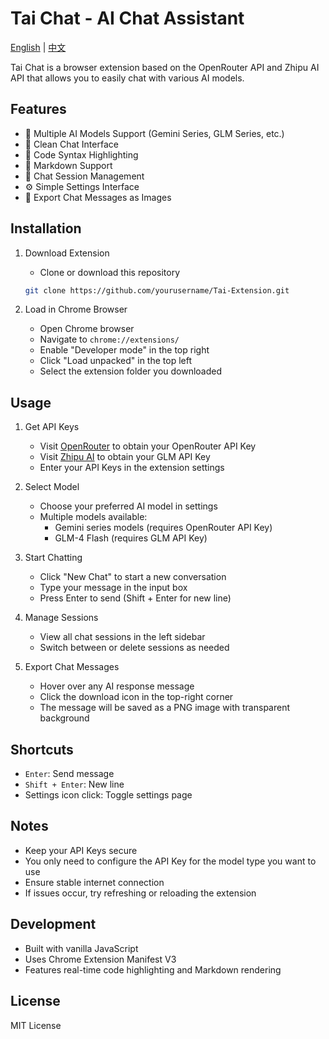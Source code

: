 # Tai Chat - AI Chat Assistant

[English](README.md) | [中文](docs/README_zh.md)

Tai Chat is a browser extension based on the OpenRouter API and Zhipu AI API that allows you to easily chat with various AI models.

## Features

- 🤖 Multiple AI Models Support (Gemini Series, GLM Series, etc.)
- 💬 Clean Chat Interface
- 🎨 Code Syntax Highlighting
- 📝 Markdown Support
- 🔄 Chat Session Management
- ⚙️ Simple Settings Interface
- 📸 Export Chat Messages as Images

## Installation

1. Download Extension
   - Clone or download this repository
   ```bash
   git clone https://github.com/yourusername/Tai-Extension.git
   ```

2. Load in Chrome Browser
   - Open Chrome browser
   - Navigate to `chrome://extensions/`
   - Enable "Developer mode" in the top right
   - Click "Load unpacked" in the top left
   - Select the extension folder you downloaded

## Usage

1. Get API Keys
   - Visit [OpenRouter](https://openrouter.ai/keys) to obtain your OpenRouter API Key
   - Visit [Zhipu AI](https://open.bigmodel.cn/usercenter/apikeys) to obtain your GLM API Key
   - Enter your API Keys in the extension settings

2. Select Model
   - Choose your preferred AI model in settings
   - Multiple models available:
     - Gemini series models (requires OpenRouter API Key)
     - GLM-4 Flash (requires GLM API Key)

3. Start Chatting
   - Click "New Chat" to start a new conversation
   - Type your message in the input box
   - Press Enter to send (Shift + Enter for new line)

4. Manage Sessions
   - View all chat sessions in the left sidebar
   - Switch between or delete sessions as needed

5. Export Chat Messages
   - Hover over any AI response message
   - Click the download icon in the top-right corner
   - The message will be saved as a PNG image with transparent background

## Shortcuts

- `Enter`: Send message
- `Shift + Enter`: New line
- Settings icon click: Toggle settings page

## Notes

- Keep your API Keys secure
- You only need to configure the API Key for the model type you want to use
- Ensure stable internet connection
- If issues occur, try refreshing or reloading the extension

## Development

- Built with vanilla JavaScript
- Uses Chrome Extension Manifest V3
- Features real-time code highlighting and Markdown rendering

## License

MIT License